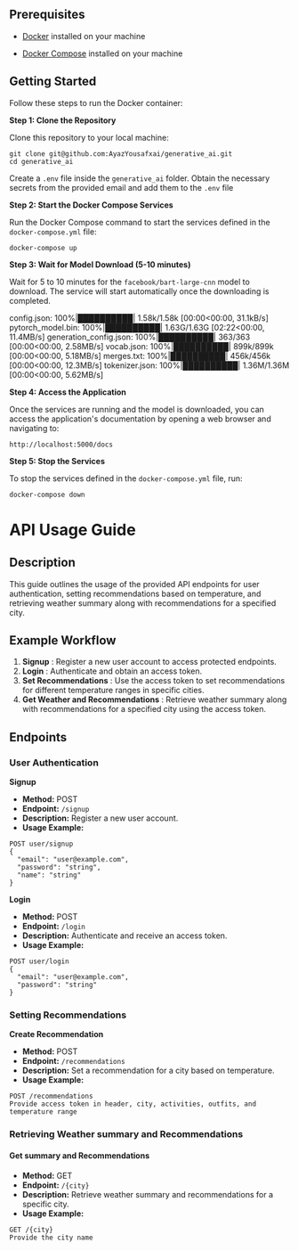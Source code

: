 ## Prerequisites

- [Docker](https://www.docker.com/) installed on your machine

* [Docker Compose](https://docs.docker.com/compose/) installed on your machine

## Getting Started

Follow these steps to run the Docker container:

**Step 1: Clone the Repository**

Clone this repository to your local machine:

```
git clone git@github.com:AyazYousafxai/generative_ai.git
cd generative_ai
```

Create a `.env` file inside the `generative_ai` folder. Obtain the necessary secrets from the provided email and add them to the `.env` file

**Step 2: Start the Docker Compose Services**

Run the Docker Compose command to start the services defined in the `docker-compose.yml` file:

```
docker-compose up
```

**Step 3: Wait for Model Download (5-10 minutes)**

Wait for 5 to 10 minutes for the `facebook/bart-large-cnn` model to download. The service will start automatically once the downloading is completed.

config.json: 100%|██████████| 1.58k/1.58k [00:00<00:00, 31.1kB/s]
pytorch_model.bin: 100%|██████████| 1.63G/1.63G [02:22<00:00, 11.4MB/s]
generation_config.json: 100%|██████████| 363/363 [00:00<00:00, 2.58MB/s]
vocab.json: 100%|██████████| 899k/899k [00:00<00:00, 5.18MB/s]
merges.txt: 100%|██████████| 456k/456k [00:00<00:00, 12.3MB/s]
tokenizer.json: 100%|██████████| 1.36M/1.36M [00:00<00:00, 5.62MB/s]

**Step 4: Access the Application**

Once the services are running and the model is downloaded, you can access the application's documentation by opening a web browser and navigating to:

```
http://localhost:5000/docs
```

**Step 5: Stop the Services**

To stop the services defined in the `docker-compose.yml` file, run:

```
docker-compose down
```

# API Usage Guide

## Description

This guide outlines the usage of the provided API endpoints for user authentication, setting recommendations based on temperature, and retrieving weather summary along with recommendations for a specified city.

## Example Workflow

1. **Signup** : Register a new user account to access protected endpoints.
2. **Login** : Authenticate and obtain an access token.
3. **Set Recommendations** : Use the access token to set recommendations for different temperature ranges in specific cities.
4. **Get Weather and Recommendations** : Retrieve weather summary along with recommendations for a specified city using the access token.

## Endpoints

### User Authentication

**Signup**

* **Method:** POST
* **Endpoint:** `/signup`
* **Description:** Register a new user account.
* **Usage Example:**

```
POST user/signup
{
  "email": "user@example.com",
  "password": "string",
  "name": "string"
}
```

**Login**

* **Method:** POST
* **Endpoint:** `/login`
* **Description:** Authenticate and receive an access token.
* **Usage Example:**

```
POST user/login
{
  "email": "user@example.com",
  "password": "string"
}
```

### Setting Recommendations

**Create Recommendation**

* **Method:** POST
* **Endpoint:** `/recommendations`
* **Description:** Set a recommendation for a city based on temperature.
* **Usage Example:**

```
POST /recommendations
Provide access token in header, city, activities, outfits, and temperature range
```

### Retrieving Weather summary and Recommendations

#### Get summary and Recommendations

* **Method:** GET
* **Endpoint:** `/{city}`
* **Description:** Retrieve weather summary and recommendations for a specific city.
* **Usage Example:**

```
GET /{city}
Provide the city name
```

